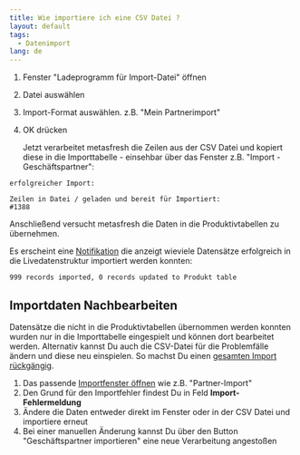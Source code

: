 ```yaml
---
title: Wie importiere ich eine CSV Datei ?
layout: default
tags:
  - Datenimport
lang: de
---
```


1. Fenster "Ladeprogramm für Import-Datei" öffnen
1. Datei auswählen
1. Import-Format auswählen. z.B. "Mein Partnerimport"
1. OK drücken

   Jetzt verarbeitet metasfresh die Zeilen aus der CSV Datei und kopiert diese in die Importtabelle - einsehbar über das Fenster z.B. "Import - Geschäftspartner":

```
erfolgreicher Import:

Zeilen in Datei / geladen und bereit für Importiert:
#1388
```
   
   Anschließend versucht metasfresh die Daten in die Produktivtabellen zu übernehmen.

   Es erscheint eine [Notifikation](Wie_sieht_eine_Notifikation_aus) die anzeigt wieviele Datensätze erfolgreich in die Livedatenstruktur importiert werden konnten:

```
999 records imported, 0 records updated to Produkt table
```

## Importdaten Nachbearbeiten

Datensätze die nicht in die Produktivtabellen übernommen werden konnten wurden nur in die Importtabelle eingespielt und können dort bearbeitet werden.
Alternativ kannst Du auch die CSV-Datei für die Problemfälle ändern und diese neu einspielen. So machst Du einen [gesamten Import rückgängig](Wie_mache_ich_einen_CSV_Import_komplett_rückgängig).

1. Das passende [Importfenster öffnen](Wie_finde_und_öffne_ich_ein_Fenster) wie z.B. "Partner-Import"
1. Den Grund für den Importfehler findest Du in Feld **Import-Fehlermeldung** 
1. Ändere die Daten entweder direkt im Fenster oder in der CSV Datei und importiere erneut
1. Bei einer manuellen Änderung kannst Du über den Button "Geschäftspartner importieren" eine neue Verarbeitung angestoßen
